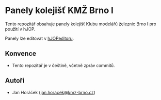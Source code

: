 # Panely kolejišť KMŽ Brno I

Tento repozitář obsahuje panely kolejišť Klubu modelářů železnic Brno I
pro použití v hJOP.

Panely lze editovat v [hJOPeditoru](https://github.com/kmzbrnoI/hJOPeditor).

## Konvence

 * Tento repozitář je v češtině, včetně zpráv commitů.

## Autoři

 * Jan Horáček ([jan.horacek@kmz-brno.cz](mailto:jan.horacek@kmz-brno.cz))